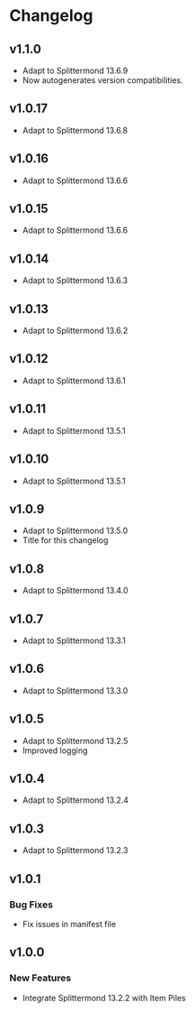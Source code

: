 # Changelog

## v1.1.0
* Adapt to Splittermond 13.6.9
* Now autogenerates version compatibilities.

## v1.0.17
* Adapt to Splittermond 13.6.8
  
## v1.0.16
* Adapt to Splittermond 13.6.6
  
## v1.0.15
* Adapt to Splittermond 13.6.6
  
## v1.0.14
* Adapt to Splittermond 13.6.3

## v1.0.13
* Adapt to Splittermond 13.6.2

## v1.0.12
* Adapt to Splittermond 13.6.1

## v1.0.11
* Adapt to Splittermond 13.5.1
 
## v1.0.10
* Adapt to Splittermond 13.5.1

## v1.0.9
* Adapt to Splittermond 13.5.0
* Title for this changelog
  
## v1.0.8
* Adapt to Splittermond 13.4.0

## v1.0.7
* Adapt to Splittermond 13.3.1
  
## v1.0.6
* Adapt to Splittermond 13.3.0

## v1.0.5
* Adapt to Splittermond 13.2.5
* Improved logging
 
## v1.0.4
* Adapt to Splittermond 13.2.4
 
## v1.0.3
* Adapt to Splittermond 13.2.3
 
## v1.0.1
### Bug Fixes
* Fix issues in manifest file
  
## v1.0.0
### New Features
* Integrate Splittermond 13.2.2 with Item Piles
